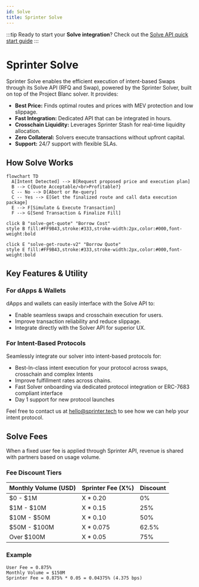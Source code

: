 ```yaml
---
id: Solve
title: Sprinter Solve
---
```


:::tip
Ready to start your **Solve integration**? Check out the [Solve API quick start guide](solve-api-quick-start)
:::

# Sprinter Solve

Sprinter Solve enables the efficient execution of intent-based Swaps through its Solve API (RFQ and Swap), powered by the Sprinter Solver, built on top of the Project Blanc solver. It provides:

- **Best Price:** Finds optimal routes and prices with MEV protection and low slippage.
- **Fast Integration:** Dedicated API that can be integrated in hours.
- **Crosschain Liquidity:** Leverages Sprinter Stash for real-time liquidity allocation.
- **Zero Collateral:** Solvers execute transactions without upfront capital.
- **Support:** 24/7 support with flexible SLAs.

## How Solve Works

```mermaid
flowchart TD
  A[Intent Detected] --> B[Request proposed price and execution plan]
  B --> C{Quote Acceptable/<br>Profitable?}
  C -- No --> D[Abort or Re-query]
  C -- Yes --> E[Get the finalized route and call data execution package]
  E --> F[Simulate & Execute Transaction]
  F --> G[Send Transaction & Finalize Fill]

click B "solve-get-quote" "Borrow Cost"
style B fill:#FF9B43,stroke:#333,stroke-width:2px,color:#000,font-weight:bold

click E "solve-get-route-v2" "Borrow Quote"
style E fill:#FF9B43,stroke:#333,stroke-width:2px,color:#000,font-weight:bold
```

## Key Features & Utility

### For dApps & Wallets

dApps and wallets can easily interface with the Solve API to:

- Enable seamless swaps and crosschain execution for users.
- Improve transaction reliability and reduce slippage.
- Integrate directly with the Solver API for superior UX.

### For Intent-Based Protocols

Seamlessly integrate our solver into intent-based protocols for:

- Best-In-class intent execution for your protocol across swaps, crosschain and complex Intents
- Improve fulfillment rates across chains.
- Fast Solver onboarding via dedicated protocol integration or ERC-7683 compliant interface
- Day 1 support for new protocol launches

Feel free to contact us at hello@sprinter.tech to see how we can help your intent protocol.

## Solve Fees

When a fixed user fee is applied through Sprinter API, revenue is shared with partners based on usage volume.

### Fee Discount Tiers

| Monthly Volume (USD) | Sprinter Fee (X%) | Discount |
| -------------------- | ----------------- | -------- |
| $0 - $1M             | X \* 0.20         | 0%       |
| $1M - $10M           | X \* 0.15         | 25%      |
| $10M - $50M          | X \* 0.10         | 50%      |
| $50M - $100M         | X \* 0.075        | 62.5%    |
| Over $100M           | X \* 0.05         | 75%      |

### Example

```
User Fee = 0.875%
Monthly Volume = $150M
Sprinter Fee = 0.875% * 0.05 = 0.04375% (4.375 bps)
```
